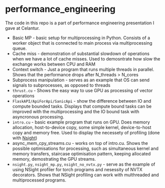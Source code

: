 # performance_engineering

The code in this repo is a part of performance engineering presentation I gave at Celantur. 

* Basic MP - basic setup for multiprocessing in Python. Consists of a worker object that is connected to main process via multiprocessing queue.
* Cache miss - demonstration of substantial slowdown of operations when we have a lot of cache misses. Used to demosntrate how slow the exchange works between CPU and RAM
* Context switch - Just a program that runs multiple threads in parallel. Shows that the performance drops after N_threads > N_cores
* Subprocess manipulation - serves as an example that OS can send signals to subprocesses, as opposed to threads
* `thrust.cu` - Shows the easy way to use GPU as processing of vector operations
* `FlaskAPI/ApiForApi/SanicApi` - show the difference between IO and compute bounded tasks. Displays that compute bound tasks can be improved with the multiprocessing and the IO bound task with asyncronous processing.
* `intro.cu` - basic example program that runs on GPU. Does memory allocation, host-to-device copy, some simple kernel, device-to-host copy and memory free. Used to display the necessety of profiling (done with [Nsight](https://developer.nvidia.com/nsight-graphics))
* async_mem_cpy_streams.cu - works on top of intro.cu. Shows the possible optimisations for processing, such as simultaneous kernel and memory transfers, staircase optimisation pattern, keeping allocated memory, demostrating the GPU streams.
* `nsight.py`, `nsight_mp.py`, `nsight_no_nvtx.py` - serve as the example of using NSight profiler for torch programs and nesessity of NVTX decorators. Shows that NSight profiling can work with multhreaded and multiprocessed programs.
